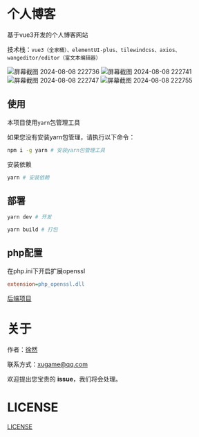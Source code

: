 # 个人博客

基于vue3开发的个人博客网站  

技术栈：`vue3（全家桶）、elementUI-plus、tilewindcss、axios、wangeditor/editor（富文本编辑器）`

![屏幕截图 2024-08-08 222736](https://github.com/user-attachments/assets/d907cd4f-3503-406f-ad66-ecd103d2fef6)
![屏幕截图 2024-08-08 222741](https://github.com/user-attachments/assets/c443630a-e7d3-418f-ac57-e7f689f4c163)
![屏幕截图 2024-08-08 222747](https://github.com/user-attachments/assets/90443201-1118-4e68-8778-f312e839237a)
![屏幕截图 2024-08-08 222755](https://github.com/user-attachments/assets/0ecf12fc-7402-448f-ae5a-865225ae8031)


## 使用

本项目使用`yarn`包管理工具  

如果您没有安装yarn包管理，请执行以下命令：

```sh
npm i -g yarn # 安装yarn包管理工具
```

安装依赖
```sh
yarn # 安装依赖
```


## 部署

```sh
yarn dev # 开发
```

```sh
yarn build # 打包
```


## php配置

在php.ini下开启扩展openssl
```ini
extension=php_openssl.dll
```
[后端项目](https://github.com/xiaoxustudio/blog-server-php)

# 关于

作者：[徐然](https://github.com/xiaoxustudio)  

联系方式：[xugame@qq.com](emailto://xugame@qq.com)

欢迎提出您宝贵的 **issue**，我们将会处理。

# LICENSE

[LICENSE](https://raw.githubusercontent.com/xiaoxustudio/blog-vue3/main/LICENSE)


